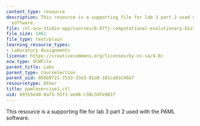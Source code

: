 ```yaml
---
content_type: resource
description: This resource is a supporting file for lab 3 part 2 used with the PAML
  software.
file: /ol-ocw-studio-app/courses/6-877j-computational-evolutionary-biology-fall-2005/89355e488a7555f3ae48c38c3dfe981f_pamlexercise1.ctl
file_size: 1461
file_type: text/plain
learning_resource_types:
- Laboratory Assignments
license: https://creativecommons.org/licenses/by-nc-sa/4.0/
ocw_type: OCWFile
parent_title: Labs
parent_type: CourseSection
parent_uid: 05bb9721-7533-33e3-81a0-181ca03c40a7
resourcetype: Other
title: pamlexercise1.ctl
uid: 89355e48-8a75-55f3-ae48-c38c3dfe981f
---
```

This resource is a supporting file for lab 3 part 2 used with the PAML software.